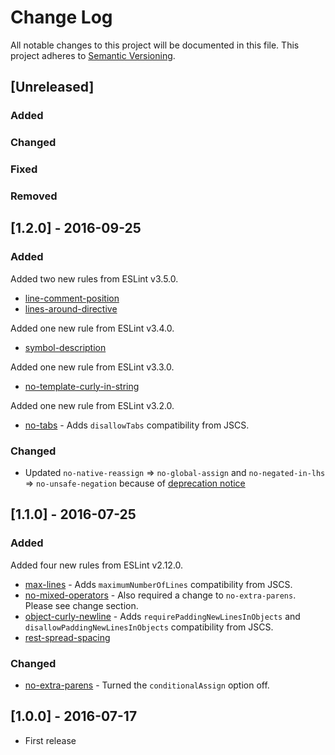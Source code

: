 # Change Log
All notable changes to this project will be documented in this file.
This project adheres to [Semantic Versioning](http://semver.org/).

## [Unreleased]
### Added

### Changed

### Fixed

### Removed

## [1.2.0] - 2016-09-25
### Added
Added two new rules from ESLint v3.5.0.

* [line-comment-position](http://eslint.org/docs/rules/line-comment-position)
* [lines-around-directive](http://eslint.org/docs/rules/lines-around-directive)

Added one new rule from ESLint v3.4.0.

* [symbol-description](http://eslint.org/docs/rules/symbol-description)

Added one new rule from ESLint v3.3.0.

* [no-template-curly-in-string](http://eslint.org/docs/rules/no-template-curly-in-string)

Added one new rule from ESLint v3.2.0.

* [no-tabs](http://eslint.org/docs/rules/no-tabs) - Adds `disallowTabs` compatibility from JSCS.

### Changed
* Updated `no-native-reassign` => `no-global-assign` and `no-negated-in-lhs` => `no-unsafe-negation` because of [deprecation notice](http://eslint.org/blog/2016/08/eslint-v3.3.0-released)

## [1.1.0] - 2016-07-25
### Added
Added four new rules from ESLint v2.12.0.

* [max-lines](http://eslint.org/docs/rules/max-lines) - Adds `maximumNumberOfLines` compatibility from JSCS.
* [no-mixed-operators](http://eslint.org/docs/rules/no-mixed-operators) - Also required a change to `no-extra-parens`. Please see change section.
* [object-curly-newline](http://eslint.org/docs/rules/object-curly-newline) - Adds `requirePaddingNewLinesInObjects` and `disallowPaddingNewLinesInObjects` compatibility from JSCS.
* [rest-spread-spacing](http://eslint.org/docs/rules/rest-spread-spacing)

### Changed
* [no-extra-parens](http://eslint.org/docs/rules/no-extra-parens) - Turned the `conditionalAssign` option off.

## [1.0.0] - 2016-07-17
- First release
